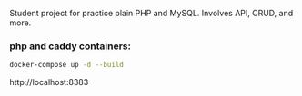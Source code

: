 Student project for practice plain PHP and MySQL. Involves API, CRUD, and more.

### php and caddy containers:
```bash
docker-compose up -d --build
```

http://localhost:8383
